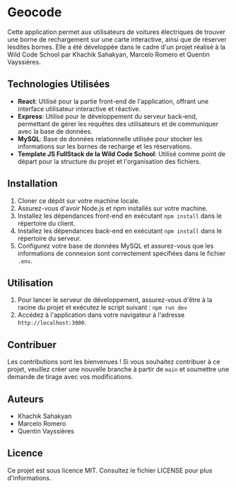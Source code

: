 # Geocode

Cette application permet aux utilisateurs de voitures électriques de trouver une borne de rechargement sur une carte interactive, ainsi que de réserver lesdites bornes. Elle a été développée dans le cadre d'un projet réalisé à la Wild Code School par Khachik Sahakyan, Marcelo Romero et Quentin Vayssières.

## Technologies Utilisées

- **React**: Utilisé pour la partie front-end de l'application, offrant une interface utilisateur interactive et réactive.
- **Express**: Utilisé pour le développement du serveur back-end, permettant de gérer les requêtes des utilisateurs et de communiquer avec la base de données.
- **MySQL**: Base de données relationnelle utilisée pour stocker les informations sur les bornes de recharge et les réservations.
- **Template JS FullStack de la Wild Code School**: Utilisé comme point de départ pour la structure du projet et l'organisation des fichiers.

## Installation

1. Cloner ce dépôt sur votre machine locale.
2. Assurez-vous d'avoir Node.js et npm installés sur votre machine.
3. Installez les dépendances front-end en exécutant `npm install` dans le répertoire du client.
4. Installez les dépendances back-end en exécutant `npm install` dans le répertoire du serveur.
5. Configurez votre base de données MySQL et assurez-vous que les informations de connexion sont correctement spécifiées dans le fichier `.env`.

## Utilisation

1. Pour lancer le serveur de développement, assurez-vous d'être à la racine du projet et exécutez le script suivant : 
   `
   npm run dev
   `
2. Accédez à l'application dans votre navigateur à l'adresse `http://localhost:3000`.

## Contribuer

Les contributions sont les bienvenues ! Si vous souhaitez contribuer à ce projet, veuillez créer une nouvelle branche à partir de `main` et soumettre une demande de tirage avec vos modifications.

## Auteurs

- Khachik Sahakyan
- Marcelo Romero
- Quentin Vayssières

## Licence

Ce projet est sous licence MIT. Consultez le fichier LICENSE pour plus d'informations.
